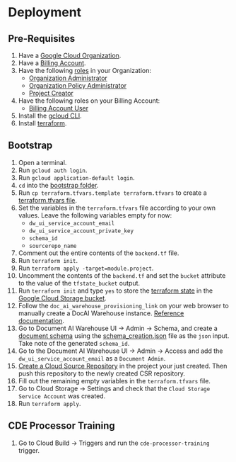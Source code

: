 # Deployment

## Pre-Requisites

1. Have a [Google Cloud Organization](https://cloud.google.com/resource-manager/docs/creating-managing-organization).
1. Have a [Billing Account](https://cloud.google.com/billing/docs/how-to/manage-billing-account).
1. Have the following [roles](https://cloud.google.com/iam/docs/roles-overview) in your Organization:
    * [Organization Administrator](https://cloud.google.com/iam/docs/understanding-roles#resourcemanager.organizationAdmin)
    * [Organization Policy Administrator](https://cloud.google.com/resource-manager/docs/access-control-org#orgpolicy.policyAdmin)
    * [Project Creator](https://cloud.google.com/iam/docs/understanding-roles#resourcemanager.projectCreator)
1. Have the following roles on your Billing Account:
    * [Billing Account User](https://cloud.google.com/billing/docs/how-to/billing-access#overview-of-cloud-billing-roles-in-cloud-iam)
1. Install the [gcloud CLI](https://cloud.google.com/sdk/docs/install).
1. Install [terraform](https://developer.hashicorp.com/terraform/downloads).

## Bootstrap

1. Open a terminal.
1. Run `gcloud auth login`.
1. Run `gcloud application-default login`.
1. `cd` into the [bootstrap folder](../infra/deployment/terraform/bootstrap).
1. Run `cp terraform.tfvars.template terraform.tfvars` to create a [terraform.tfvars file](infra/deployment/terraform/bootstrap).
1. Set the variables in the `terraform.tfvars` file according to your own values. Leave the following variables empty for now:
    * `dw_ui_service_account_email`
    * `dw_ui_service_account_private_key`
    * `schema_id` 
    * `sourcerepo_name`
1. Comment out the entire contents of the `backend.tf` file.
1. Run `terraform init`.
1. Run `terraform apply -target=module.project`.
1. Uncomment the contents of the `backend.tf` and set the `bucket` attribute to the value of the `tfstate_bucket` output.
1. Run `terraform init` and type `yes` to store the [terraform state](https://developer.hashicorp.com/terraform/language/state) in the [Google Cloud Storage bucket](https://developer.hashicorp.com/terraform/language/settings/backends/gcs). 
1. Follow the `doc_ai_warehouse_provisioning_link` on your web browser to manually create a DocAI Warehouse instance. [Reference documentation](https://cloud.google.com/document-warehouse/docs/quickstart#provision-cloud-console).
1. Go to Document AI Warehouse UI -> Admin -> Schema, and create a [document schema](https://cloud.google.com/document-warehouse/docs/manage-document-schemas) using the [schema_creation.json](./data/schema_creation.json) file as the `json` input. Take note of the generated `schema_id`.
1. Go to the Document AI Warehouse UI -> Admin -> Access and add the `dw_ui_service_account_email` as a `Document Admin`.
1. [Create a Cloud Source Repository](https://cloud.google.com/source-repositories/docs/creating-an-empty-repository#gcloud) in the project your just created. Then push this repository to the newly created CSR repository.
1. Fill out the remaining empty variables in the `terraform.tfvars` file.
1. Go to Cloud Storage -> Settings and check that the `Cloud Storage Service Account` was created.
1. Run `terraform apply`.

## CDE Processor Training

1. Go to Cloud Build -> Triggers and run the `cde-processor-training` trigger.